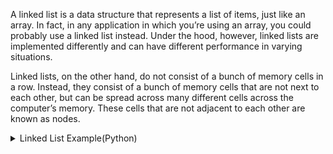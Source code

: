 <!-- wp:paragraph -->
<p>A linked list is a data structure that represents a list of items, just like an array. In fact, in any application in which you’re using an array, you could probably use a linked list instead. Under the hood, however, linked lists are implemented differently and can have different performance in varying situations.</p>
<!-- /wp:paragraph -->

<p><!--more Keep on reading!--></p>

<!-- wp:paragraph -->
<p>Linked lists, on the other hand, do not consist of a bunch of memory cells in a row. Instead, they consist of a bunch of memory cells that are not next to each other, but can be spread across many different cells across the computer’s memory. These cells that are not adjacent to each other are known as nodes.</p>
<!-- /wp:paragraph -->

<!-- wp:paragraph -->
<p></p>
<!-- /wp:paragraph -->

<p><!-- /wp:group --></p>
<p><!-- wp:group --></p>
<div class="wp-block-group">
<div class="wp-block-group__inner-container"><!-- wp:paragraph --><p></p>
<p><!-- /wp:paragraph --></p>
</div>
</div>
<p><!-- /wp:group --></p>
<p><!-- wp:paragraph --></p>
<p><!-- /wp:paragraph --></p>
<p><!-- wp:coblocks/accordion --></p>
<div class="wp-block-coblocks-accordion"><!-- wp:coblocks/accordion-item {"title":"Linked List Example(Python)"} --><p></p>
<div class="wp-block-coblocks-accordion-item">
<details>
<summary class="wp-block-coblocks-accordion-item__title">Linked List Example(Python)</summary>
<div class="wp-block-coblocks-accordion-item__content"><!-- wp:syntaxhighlighter/code {"language":"python"} --><p></p>
<pre class="wp-block-syntaxhighlighter-code">class Node:
    def __init__(self, value):
        self.value = value
        self.next = None


class LinkedList:
    def __init__(self):
        self.head = None

    def to_list(self):
        out = []
        node = self.head
        while node:
            out.append(node.value)
            node = node.next
        return out

    def prepend(self, value):
        """ Prepend a node to the beginning of the list """

        if self.head is None:
            self.head = Node(value)
            return

        new_head = Node(value)
        new_head.next = self.head
        self.head = new_head

    def append(self, value):
        """ Append a node to the end of the list """
        # Here I'm not keeping track of the tail. It's possible to store the tail
        # as well as the head, which makes appending like this an O(1) operation.
        # Otherwise, it's an O(N) operation as you have to iterate through the
        # entire list to add a new tail.

        if self.head is None:
            self.head = Node(value)
            return

        node = self.head
        while node.next:
            node = node.next

        node.next = Node(value)

    def search(self, value):
        """ Search the linked list for a node with the requested value
            and return the node. """
        if self.head is None:
            return None

        node = self.head
        while node:
            if node.value == value:
                return node
            node = node.next

        raise ValueError("Value not found in the list.")

    def remove(self, value):
        """ Delete the first node with the desired data. """
        if self.head is None:
            return

        if self.head.value == value:
            self.head = self.head.next
            return

        node = self.head
        while node.next:
            if node.next.value == value:
                node.next = node.next.next
                return
            node = node.next

        raise ValueError("Value not found in the list.")

    def pop(self):
        """ Return the first node's value and remove it from the list. """
        if self.head is None:
            return None

        node = self.head
        self.head = self.head.next

        return node.value

    def insert(self, value, pos):
        """ Insert value at pos position in the list. If pos is larger than the
            length of the list, append to the end of the list. """
        # If the list is empty
        if self.head is None:
            self.head = Node(value)
            return

        if pos == 0:
            self.prepend(value)
            return

        index = 0
        node = self.head
        while node.next and index &lt;= pos:
            if (pos - 1) == index:
                new_node = Node(value)
                new_node.next = node.next
                node.next = new_node
                return

            index += 1
            node = node.next
        else:
            self.append(value)

    def size(self):
        """ Return the size or length of the linked list. """
        size = 0
        node = self.head
        while node:
            size += 1
            node = node.next

        return size
</pre>
<p><!-- /wp:syntaxhighlighter/code --></p>
</div>
</details>
</div>
<p><!-- /wp:coblocks/accordion-item --></p>
</div>
<p><!-- /wp:coblocks/accordion --></p>
